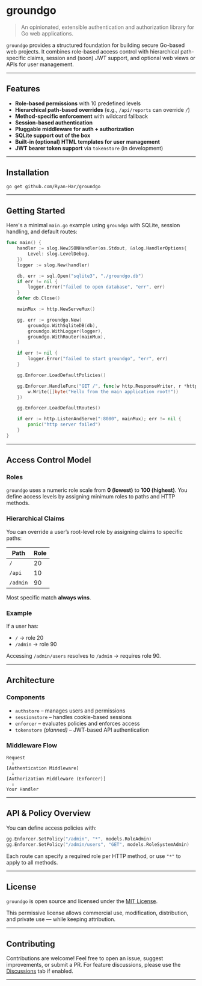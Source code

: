  # groundgo

> An opinionated, extensible authentication and authorization library for Go web applications.

`groundgo` provides a structured foundation for building secure Go-based web projects. It combines role-based access control with hierarchical path-specific claims, session and (soon) JWT support, and optional web views or APIs for user management.

---

## Features

-  **Role-based permissions** with 10 predefined levels
-  **Hierarchical path-based overrides** (e.g., `/api/reports` can override `/`)
-  **Method-specific enforcement** with wildcard fallback
-  **Session-based authentication**
-  **Pluggable middleware for auth + authorization**
-  **SQLite support out of the box**
-  **Built-in (optional) HTML templates for user management**
-  **JWT bearer token support** via `tokenstore` (in development)

---

## Installation

```bash
go get github.com/Ryan-Har/groundgo
```

---

## Getting Started

Here's a minimal `main.go` example using `groundgo` with SQLite, session handling, and default routes:

```go
func main() {
	handler := slog.NewJSONHandler(os.Stdout, &slog.HandlerOptions{
		Level: slog.LevelDebug,
	})
	logger := slog.New(handler)

	db, err := sql.Open("sqlite3", "./groundgo.db")
	if err != nil {
		logger.Error("failed to open database", "err", err)
	}
	defer db.Close()

	mainMux := http.NewServeMux()

	gg, err := groundgo.New(
		groundgo.WithSqliteDB(db),
		groundgo.WithLogger(logger),
		groundgo.WithRouter(mainMux),
	)

	if err != nil {
		logger.Error("failed to start groundgo", "err", err)
	}

	gg.Enforcer.LoadDefaultPolicies()

	gg.Enforcer.HandleFunc("GET /", func(w http.ResponseWriter, r *http.Request) {
		w.Write([]byte("Hello from the main application root!"))
	})

	gg.Enforcer.LoadDefaultRoutes()

	if err := http.ListenAndServe(":8080", mainMux); err != nil {
		panic("http server failed")
	}
}
```

---

## Access Control Model

### Roles

`groundgo` uses a numeric role scale from **0 (lowest)** to **100 (highest)**. You define access levels by assigning minimum roles to paths and HTTP methods.

### Hierarchical Claims

You can override a user’s root-level role by assigning claims to specific paths:

| Path     | Role  |
| -------- | ----- |
| `/`      | 20    |
| `/api`   | 10    |
| `/admin` | 90    |

Most specific match **always wins**.

### Example

If a user has:

- `/` → role 20
- `/admin` → role 90

Accessing `/admin/users` resolves to `/admin` → requires role 90.

---

## Architecture

### Components

- `authstore` – manages users and permissions
- `sessionstore` – handles cookie-based sessions
- `enforcer` – evaluates policies and enforces access
- `tokenstore` *(planned)* – JWT-based API authentication

### Middleware Flow

```
Request
  ↓
[Authentication Middleware]
  ↓
[Authorization Middleware (Enforcer)]
  ↓
Your Handler
```

---

## API & Policy Overview

You can define access policies with:

```go
gg.Enforcer.SetPolicy("/admin", "*", models.RoleAdmin)
gg.Enforcer.SetPolicy("/admin/users", "GET", models.RoleSystemAdmin)
```

Each route can specify a required role per HTTP method, or use `"*"` to apply to all methods.

---

<!-- ## Examples

More usage examples and patterns can be found in the [`examples/`](./examples) folder.

--- -->

## License

`groundgo` is open source and licensed under the [MIT License](./LICENSE).

This permissive license allows commercial use, modification, distribution, and private use — while keeping attribution.

---

## Contributing

Contributions are welcome! Feel free to open an issue, suggest improvements, or submit a PR. For feature discussions, please use the [Discussions](https://github.com/Ryan-Har/groundgo/discussions) tab if enabled.

---
